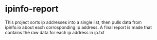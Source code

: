 # ipinfo-report
This project sorts ip addresses into a single list, then pulls data from ipinfo.io about each corrosponding ip address. A final report is made that contains the raw data for each ip address in ip.txt
